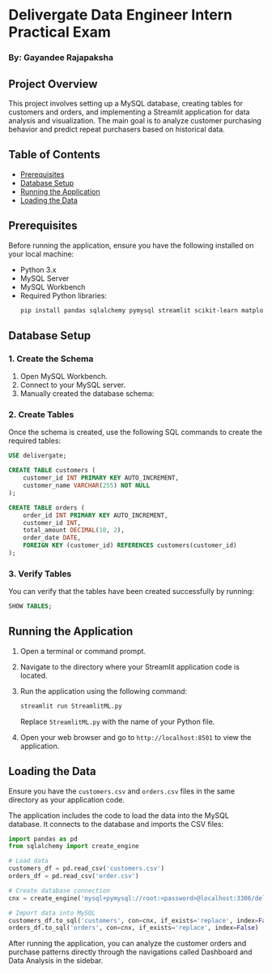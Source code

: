 # Delivergate Data Engineer Intern Practical Exam

### By: Gayandee Rajapaksha

## Project Overview
This project involves setting up a MySQL database, creating tables for customers and orders, and implementing a Streamlit application for data analysis and visualization. The main goal is to analyze customer purchasing behavior and predict repeat purchasers based on historical data.

## Table of Contents
- [Prerequisites](#prerequisites)
- [Database Setup](#database-setup)
- [Running the Application](#running-the-application)
- [Loading the Data](#loading-the-data)

## Prerequisites
Before running the application, ensure you have the following installed on your local machine:
- Python 3.x
- MySQL Server
- MySQL Workbench
- Required Python libraries:
  ```bash
  pip install pandas sqlalchemy pymysql streamlit scikit-learn matplotlib seaborn plotly
  ```

## Database Setup

### 1. Create the Schema
1. Open MySQL Workbench.
2. Connect to your MySQL server.
3. Manually created the database schema:

### 2. Create Tables
Once the schema is created, use the following SQL commands to create the required tables:

```sql
USE delivergate;

CREATE TABLE customers (
    customer_id INT PRIMARY KEY AUTO_INCREMENT,
    customer_name VARCHAR(255) NOT NULL
);

CREATE TABLE orders (
    order_id INT PRIMARY KEY AUTO_INCREMENT,
    customer_id INT,
    total_amount DECIMAL(10, 2),
    order_date DATE,
    FOREIGN KEY (customer_id) REFERENCES customers(customer_id)
);
```

### 3. Verify Tables
You can verify that the tables have been created successfully by running:

```sql
SHOW TABLES;
```

## Running the Application
1. Open a terminal or command prompt.
2. Navigate to the directory where your Streamlit application code is located.
3. Run the application using the following command:

   ```bash
   streamlit run StreamlitML.py
   ```

   Replace `StreamlitML.py` with the name of your Python file.

4. Open your web browser and go to `http://localhost:8501` to view the application.

## Loading the Data
Ensure you have the `customers.csv` and `orders.csv` files in the same directory as your application code.

The application includes the code to load the data into the MySQL database. It connects to the database and imports the CSV files:

```python
import pandas as pd
from sqlalchemy import create_engine

# Load data
customers_df = pd.read_csv('customers.csv')
orders_df = pd.read_csv('order.csv')

# Create database connection
cnx = create_engine('mysql+pymysql://root:<password>@localhost:3306/delivergate')

# Import data into MySQL
customers_df.to_sql('customers', con=cnx, if_exists='replace', index=False)
orders_df.to_sql('orders', con=cnx, if_exists='replace', index=False)
```

After running the application, you can analyze the customer orders and purchase patterns directly through the navigations called Dashboard and Data Analysis in the sidebar.
